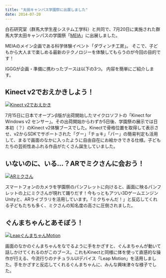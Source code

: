 ```yaml
---
title: "太田キャンパス学園祭に出展しました"
date: 2014-07-20
---
```


白石研究室（群馬大学生産システム工学科）と共同で、7月20日に実施された群馬大学太田キャンパスの学園祭「[MEIA](http://www.ps.eng.gunma-u.ac.jp/meia6.html)」に出展しました。

MEIAのメイン企画である科学体験イベント「ダヴィンチ工房」。
そこで、子どもから大人まで楽しめる最新のテクノロジーを体験してもらうのが今回の目的です！

IGGGが企画・準備に携わったブースは以下の3つ。
内容を簡単にご紹介します。

## Kinect v2でおえかきしよう！

[![Kinect v2でおえかき](//www.iggg.org/wp-content/uploads/2014/07/2014-07-20-14.32.07-300x225.jpg)](//www.iggg.org/wp-content/uploads/2014/07/2014-07-20-14.32.07.jpg)

7月15日に日本でオープンβ版が出荷開始したマイクロソフトの「Kinect for Windows v2 センサー」。その出荷開始からわずか5日後、学園祭の展示では日本初（？）のKinect v2体験ブースでした。Kinectで骨格位置を取得して表示させ、v2からSDKでサポートされた「グー」「チョキ」「パー」の簡易判定も活用して、まるで画面のなかに入ったように自由自在にお絵かきできる仕様。子どもたちの芸術性あふれる作品がたくさん誕生していました。

## いないのに、いる…？ARでミクさんに会おう！

[![ARミクさん](//www.iggg.org/wp-content/uploads/2014/07/AlUNTRfg-199x300.jpg)](//www.iggg.org/wp-content/uploads/2014/07/AlUNTRfg.jpg)

スマートフォンのカメラを学園祭のパンフレットに向けると、画面に映るパンフレットの上にミクさんが現れて踊りだす！今もっともアツい3DゲームエンジンUnityと、ARライブラリを活用しています。「ミクちゃんだ！」と反応してくれる子どもたちも多く、ミクさんの知名度の高さに圧倒されました。

## ぐんまちゃんとあそぼう！

[![LeapぐんまちゃんMotion](//www.iggg.org/wp-content/uploads/2014/07/2014-07-20-14.33.15-300x225.jpg)](//www.iggg.org/wp-content/uploads/2014/07/2014-07-20-14.33.15.jpg)

画面のなかのぐんまちゃんをなでるように手をかざすと、ぐんまちゃんが動いて話しかけてくれるのがこのブース。これもKinectと同様に体を使って直感的な操作が行える、今流行りのナチュラルUIデバイス「Leap Motion」を活用しました。手をかざすと反応してくれるぐんまちゃんに、みんな興味津々な様子でした。